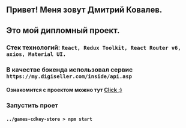 ## Привет! Меня зовут Дмитрий Ковалев.

## Это мой дипломный проект.

### Стек технологий: `React, Redux Toolkit, React Router v6, axios, Material UI.`

### В качестве бэкенда использовал сервис `https://my.digiseller.com/inside/api.asp`

#### Ознакомится с проектом можно тут [Click ;)](https://gamecodesstore.ru/)

### Запустить проет

#### `../games-cdkey-store > npm start`
